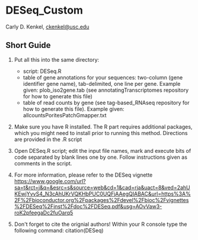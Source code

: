 # DESeq_Custom

Carly D. Kenkel, 
ckenkel@usc.edu

Short Guide 
-----------

1. Put all this into the same directory:
	- script: DESeq.R 
	- table of gene annotations for your sequences: two-column (gene identifier <tab> gene name), 
		tab-delimited, one line per gene. Example given: plob_iso2gene.tab (see annotatingTranscriptomes repository for 		how to generate this file)
	- table of read counts by gene (see tag-based_RNAseq repository for how to generate this file). Example given: 			allcountsPoritesPatchGmapper.txt

2. Make sure you have R installed. The R part requires additional packages, which 
you might need to install prior to running this method. Directions are provided in the .R script

3. Open DESeq.R script; edit the input file names, mark and execute bits of code
separated by blank lines one by one. Follow instructions given as comments in the script.

4. For more information, please refer to the DESeq vignette https://www.google.com/url?sa=t&rct=j&q=&esrc=s&source=web&cd=1&cad=rja&uact=8&ved=2ahUKEwjYvvS4_N3cAhUKrVQKHbPUC0UQFjAAegQIABAC&url=https%3A%2F%2Fbioconductor.org%2Fpackages%2Fdevel%2Fbioc%2Fvignettes%2FDESeq%2Finst%2Fdoc%2FDESeq.pdf&usg=AOvVaw3-roK2pfeegaDc2fuOarq5

5. Don't forget to cite the orignial authors! Within your R console type the following command: 
    citation(DESeq)
   
